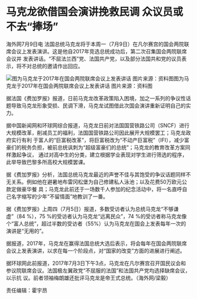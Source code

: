 # 马克龙欲借国会演讲挽救民调 众议员或不去“捧场”

海外网7月9日电 法国总统马克龙将于本周一（7月9日）在凡尔赛宫的国会两院联席会议上发表演讲。这是他自2017年竞选总统成功后，第二次召集国会两院联席会议并
发表讲话。“不屈法兰西”党、法国共产党，以及部分法国共和党的议员表示，将不对总统的邀请作出回应。

![图为马克龙于2017年在国会两院联席会议上发表讲话 图片来源：资料图](http://n.sinaimg.cn/news/crawl/102/w550h352/20180709/5o6n-hezpzwt9932801.jpg)图为马克龙于2017年在国会两院联席会议上发表讲话 图片来源：资料图

据法国《费加罗报》报道，日前马克龙改革政策陷入困境，加之一系列的争议性话题导致马克龙形象受损、民调下滑，马克龙试图借此次国会演讲重新证明自己的实力。

据中国新闻网和环球网综合报道，马克龙日前对法国国营铁路公司（SNCF）进行大规模改革，削减员工的福利，法国国营铁路公司因此展开大规模罢工；马克龙政府实行有利
于富人的“巨富税改革”，将巨富税改为“不动产巨富税”（IFI），减少富豪们的税务负担，被前总统讽刺为“超级富豪们的总统”；马克龙的教育改革方案同样激起争议，
通过对高中生的分类，建立根据学业表现对学生进行筛选的程序，此举导致巴黎多所高校大规模罢课。

据《费加罗报》分析，法国总统马克龙最近的声誉不佳与其饱受的争议话题同样不无关系。例如他在避暑地布雷冈松堡为自己修建私人泳池；以及花费50万欧元公款定做豪华餐
具；马克龙此前还于一场数千人参加的纪念活动中，将一名直呼自己名字缩写的少年“不留情面”地教训了一番。

据《费加罗报》上周四（7月5日）报道，多数受访者认为总统马克龙“不够谦虚”（84 %），75 %的受访者认为马克龙“远离民众”，74
%的受访者称马克龙像个“富人总统”，超过半数的受访者（55%）认为马克龙在国会上发表每年一次的演讲是“无用的”。

据报道，2017年，马克龙在赢得法国总统大选后表示，将会每年在国会两院联席会议上发表演讲，以求在每一个阶段点，对“国家的改变”方面的进展进行阐述。

据环球网此前报道，2017年7月3日下午3点，马克龙在凡尔赛宫召开国民议会和参议院联席会议。法国极左翼政党“不屈服的法国”和法国共产党均选择缺席会议，以示抗
议。前者领袖梅朗雄还批评马克龙是帝王式总统。（海外网/梁毅）

责任编辑：霍宇昂

